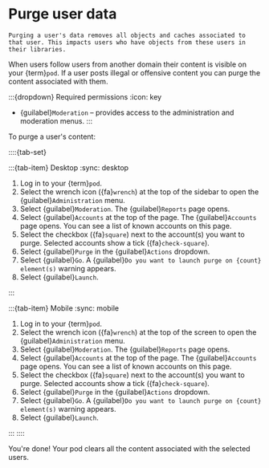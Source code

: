 # Purge user data

```{warning}
Purging a user's data removes all objects and caches associated to that user. This impacts users who have objects from these users in their libraries.
```

When users follow users from another domain their content is visible on your {term}`pod`. If a user posts illegal or offensive content you can purge the content associated with them.

:::{dropdown} Required permissions
:icon: key

- {guilabel}`Moderation` – provides access to the administration and moderation menus.
:::

To purge a user's content:

::::{tab-set}

:::{tab-item} Desktop
:sync: desktop

1. Log in to your {term}`pod`.
2. Select the wrench icon ({fa}`wrench`) at the top of the sidebar to open the {guilabel}`Administration` menu.
3. Select {guilabel}`Moderation`. The {guilabel}`Reports` page opens.
4. Select {guilabel}`Accounts` at the top of the page. The {guilabel}`Accounts` page opens. You can see a list of known accounts on this page.
5. Select the checkbox ({fa}`square`) next to the account(s) you want to purge. Selected accounts show a tick ({fa}`check-square`).
6. Select {guilabel}`Purge` in the {guilabel}`Actions` dropdown.
7. Select {guilabel}`Go`. A {guilabel}`Do you want to launch purge on {count} element(s)` warning appears.
8. Select {guilabel}`Launch`.

:::

:::{tab-item} Mobile
:sync: mobile

1. Log in to your {term}`pod`.
2. Select the wrench icon ({fa}`wrench`) at the top of the screen to open the {guilabel}`Administration` menu.
3. Select {guilabel}`Moderation`. The {guilabel}`Reports` page opens.
4. Select {guilabel}`Accounts` at the top of the page. The {guilabel}`Accounts` page opens. You can see a list of known accounts on this page.
5. Select the checkbox ({fa}`square`) next to the account(s) you want to purge. Selected accounts show a tick ({fa}`check-square`).
6. Select {guilabel}`Purge` in the {guilabel}`Actions` dropdown.
7. Select {guilabel}`Go`. A {guilabel}`Do you want to launch purge on {count} element(s)` warning appears.
8. Select {guilabel}`Launch`.

:::
::::

You're done! Your pod clears all the content associated with the selected users.
